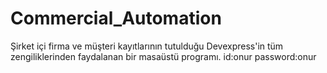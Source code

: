 # Commercial_Automation
Şirket içi firma ve müşteri kayıtlarının tutulduğu Devexpress'in tüm zengiliklerinden faydalanan bir masaüstü programı.
id:onur
password:onur
